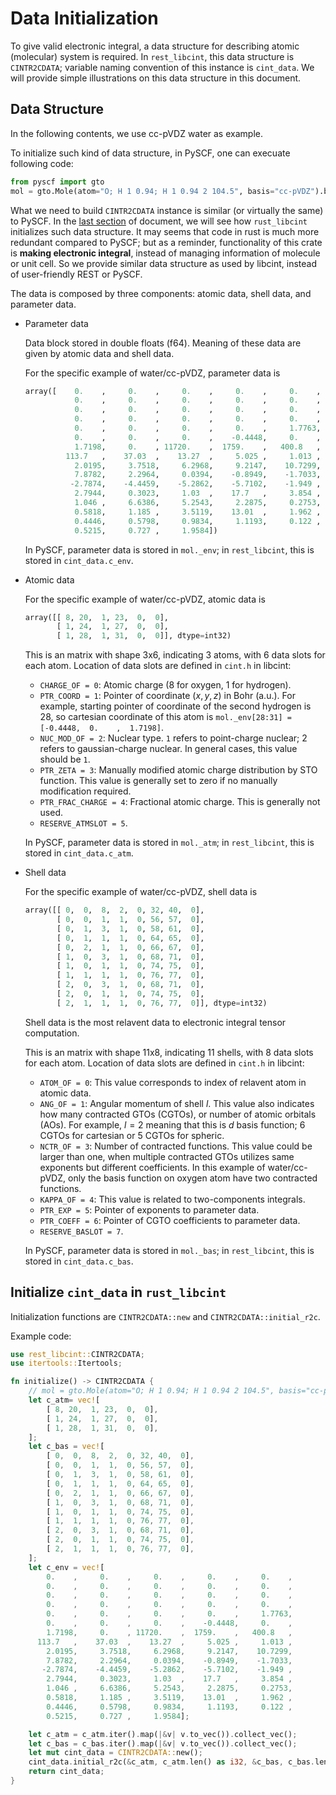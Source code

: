 # Data Initialization

To give valid electronic integral, a data structure for describing atomic (molecular) system is required.
In `rest_libcint`, this data structure is `CINTR2CDATA`; variable naming convention of this instance is `cint_data`.
We will provide simple illustrations on this data structure in this document.

## Data Structure

In the following contents, we use cc-pVDZ water as example.

To initialize such kind of data structure, in PySCF, one can execuate following code:

```python
from pyscf import gto
mol = gto.Mole(atom="O; H 1 0.94; H 1 0.94 2 104.5", basis="cc-pVDZ").build()
```

What we need to build `CINTR2CDATA` instance is similar (or virtually the same) to PySCF.
In the [last section](#initialize-cint_data-in-rust_libcint) of document, we will see how
`rust_libcint` initializes such data structure. It may seems that code in rust is much more
redundant compared to PySCF; but as a reminder, functionality of this crate is **making
electronic integral**, instead of managing information of molecule or unit cell.
So we provide similar data structure as used by libcint, instead of user-friendly REST or PySCF.

The data is composed by three components: atomic data, shell data, and parameter data.

- Parameter data

    Data block stored in double floats (f64). Meaning of these data are given by atomic data
    and shell data.

    For the specific example of water/cc-pVDZ, parameter data is

    ```python
    array([    0.    ,     0.    ,     0.    ,     0.    ,     0.    ,
               0.    ,     0.    ,     0.    ,     0.    ,     0.    ,
               0.    ,     0.    ,     0.    ,     0.    ,     0.    ,
               0.    ,     0.    ,     0.    ,     0.    ,     0.    ,
               0.    ,     0.    ,     0.    ,     0.    ,     1.7763,
               0.    ,     0.    ,     0.    ,    -0.4448,     0.    ,
               1.7198,     0.    , 11720.    ,  1759.    ,   400.8   ,
             113.7   ,    37.03  ,    13.27  ,     5.025 ,     1.013 ,
               2.0195,     3.7518,     6.2968,     9.2147,    10.7299,
               7.8782,     2.2964,     0.0394,    -0.8949,    -1.7033,
              -2.7874,    -4.4459,    -5.2862,    -5.7102,    -1.949 ,
               2.7944,     0.3023,     1.03  ,    17.7   ,     3.854 ,
               1.046 ,     6.6386,     5.2543,     2.2875,     0.2753,
               0.5818,     1.185 ,     3.5119,    13.01  ,     1.962 ,
               0.4446,     0.5798,     0.9834,     1.1193,     0.122 ,
               0.5215,     0.727 ,     1.9584])
    ```
    
    In PySCF, parameter data is stored in `mol._env`;
    in `rest_libcint`, this is stored in `cint_data.c_env`.

- Atomic data

    For the specific example of water/cc-pVDZ, atomic data is

    ```python
    array([[ 8, 20,  1, 23,  0,  0],
           [ 1, 24,  1, 27,  0,  0],
           [ 1, 28,  1, 31,  0,  0]], dtype=int32)
    ```

    This is an matrix with shape 3x6, indicating 3 atoms, with 6 data slots for each atom.
    Location of data slots are defined in `cint.h` in libcint:
    
    - `CHARGE_OF = 0`: Atomic charge (8 for oxygen, 1 for hydrogen).
    - `PTR_COORD = 1`: Pointer of coordinate ($x, y, z$) in Bohr (a.u.).
        For example, starting pointer of coordinate of the second hydrogen is 28, so cartesian
        coordinate of this atom is `mol._env[28:31] = [-0.4448,  0.    ,  1.7198]`.
    - `NUC_MOD_OF = 2`: Nuclear type. `1` refers to point-charge nuclear; 2 refers to gaussian-charge
        nuclear. In general cases, this value should be `1`.
    - `PTR_ZETA = 3`: Manually modified atomic charge distribution by STO function.
        This value is generally set to zero if no manually modification required.
    - `PTR_FRAC_CHARGE = 4`: Fractional atomic charge. This is generally not used.
    - `RESERVE_ATMSLOT = 5`.
    
    In PySCF, parameter data is stored in `mol._atm`;
    in `rest_libcint`, this is stored in `cint_data.c_atm`.

- Shell data

    For the specific example of water/cc-pVDZ, shell data is

    ```python
    array([[ 0,  0,  8,  2,  0, 32, 40,  0],
           [ 0,  0,  1,  1,  0, 56, 57,  0],
           [ 0,  1,  3,  1,  0, 58, 61,  0],
           [ 0,  1,  1,  1,  0, 64, 65,  0],
           [ 0,  2,  1,  1,  0, 66, 67,  0],
           [ 1,  0,  3,  1,  0, 68, 71,  0],
           [ 1,  0,  1,  1,  0, 74, 75,  0],
           [ 1,  1,  1,  1,  0, 76, 77,  0],
           [ 2,  0,  3,  1,  0, 68, 71,  0],
           [ 2,  0,  1,  1,  0, 74, 75,  0],
           [ 2,  1,  1,  1,  0, 76, 77,  0]], dtype=int32)
    ```

    Shell data is the most relavent data to electronic integral tensor computation.

    This is an matrix with shape 11x8, indicating 11 shells, with 8 data slots for each atom.
    Location of data slots are defined in `cint.h` in libcint:
    
    - `ATOM_OF = 0`: This value corresponds to index of relavent atom in atomic data.
    - `ANG_OF = 1`: Angular momentum of shell $l$. This value also indicates how many contracted GTOs
        (CGTOs), or number of atomic orbitals (AOs).
        For example, $l = 2$ meaning that this is $d$ basis function; 6 CGTOs for cartesian or
        5 CGTOs for spheric.
    - `NCTR_OF = 3`: Number of contracted functions. This value could be larger than one, when
        multiple contracted GTOs utilizes same exponents but different coefficients. In this example
        of water/cc-pVDZ, only the basis function on oxygen atom have two contracted functions.
    - `KAPPA_OF = 4`: This value is related to two-components integrals.
    - `PTR_EXP = 5`: Pointer of exponents to parameter data.
    - `PTR_COEFF = 6`: Pointer of CGTO coefficients to parameter data.
    - `RESERVE_BASLOT = 7`.
    
    In PySCF, parameter data is stored in `mol._bas`;
    in `rest_libcint`, this is stored in `cint_data.c_bas`.

## Initialize `cint_data` in `rust_libcint`

Initialization functions are `CINTR2CDATA::new` and `CINTR2CDATA::initial_r2c`.

Example code:

```rust
use rest_libcint::CINTR2CDATA;
use itertools::Itertools;

fn initialize() -> CINTR2CDATA {
    // mol = gto.Mole(atom="O; H 1 0.94; H 1 0.94 2 104.5", basis="cc-pVDZ").build()
    let c_atm= vec![
        [ 8, 20,  1, 23,  0,  0],
        [ 1, 24,  1, 27,  0,  0],
        [ 1, 28,  1, 31,  0,  0],
    ];
    let c_bas = vec![
        [ 0,  0,  8,  2,  0, 32, 40,  0],
        [ 0,  0,  1,  1,  0, 56, 57,  0],
        [ 0,  1,  3,  1,  0, 58, 61,  0],
        [ 0,  1,  1,  1,  0, 64, 65,  0],
        [ 0,  2,  1,  1,  0, 66, 67,  0],
        [ 1,  0,  3,  1,  0, 68, 71,  0],
        [ 1,  0,  1,  1,  0, 74, 75,  0],
        [ 1,  1,  1,  1,  0, 76, 77,  0],
        [ 2,  0,  3,  1,  0, 68, 71,  0],
        [ 2,  0,  1,  1,  0, 74, 75,  0],
        [ 2,  1,  1,  1,  0, 76, 77,  0],
    ];
    let c_env = vec![
        0.    ,     0.    ,     0.    ,     0.    ,     0.    ,
        0.    ,     0.    ,     0.    ,     0.    ,     0.    ,
        0.    ,     0.    ,     0.    ,     0.    ,     0.    ,
        0.    ,     0.    ,     0.    ,     0.    ,     0.    ,
        0.    ,     0.    ,     0.    ,     0.    ,     1.7763,
        0.    ,     0.    ,     0.    ,    -0.4448,     0.    ,
        1.7198,     0.    , 11720.    ,  1759.    ,   400.8   ,
      113.7   ,    37.03  ,    13.27  ,     5.025 ,     1.013 ,
        2.0195,     3.7518,     6.2968,     9.2147,    10.7299,
        7.8782,     2.2964,     0.0394,    -0.8949,    -1.7033,
       -2.7874,    -4.4459,    -5.2862,    -5.7102,    -1.949 ,
        2.7944,     0.3023,     1.03  ,    17.7   ,     3.854 ,
        1.046 ,     6.6386,     5.2543,     2.2875,     0.2753,
        0.5818,     1.185 ,     3.5119,    13.01  ,     1.962 ,
        0.4446,     0.5798,     0.9834,     1.1193,     0.122 ,
        0.5215,     0.727 ,     1.9584];

    let c_atm = c_atm.iter().map(|&v| v.to_vec()).collect_vec();
    let c_bas = c_bas.iter().map(|&v| v.to_vec()).collect_vec();
    let mut cint_data = CINTR2CDATA::new();
    cint_data.initial_r2c(&c_atm, c_atm.len() as i32, &c_bas, c_bas.len() as i32, &c_env);
    return cint_data;
}
```

